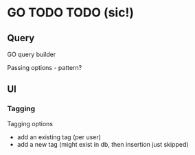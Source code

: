 # GO TODO TODO (sic!)

## Query

GO query builder

Passing options - pattern?

## UI

### Tagging

Tagging options
- add an existing tag (per user)
- add a new tag (might exist in db, then insertion just skipped)

